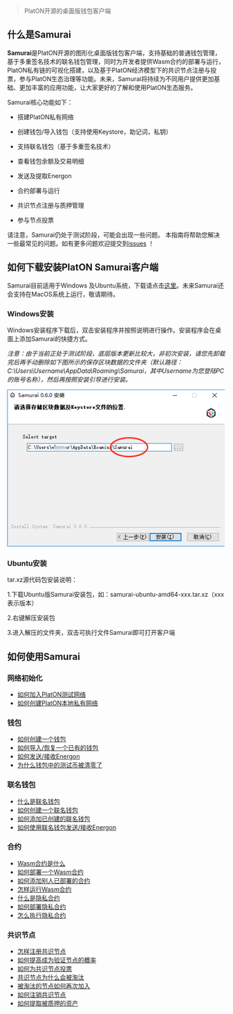 > PlatON开源的桌面版钱包客户端

## 什么是Samurai

**Samurai**是PlatON开源的图形化桌面版钱包客户端，支持基础的普通钱包管理，基于多重签名技术的联名钱包管理，同时为开发者提供Wasm合约的部署与运行，PlatON私有链的可视化搭建，以及基于PlatON经济模型下的共识节点注册与投票，参与PlatON生态治理等功能。未来，Samurai将持续为不同用户提供更加基础、更加丰富的应用功能，让大家更好的了解和使用PlatON生态服务。

Samurai核心功能如下：

- 搭建PlatON私有网络

- 创建钱包/导入钱包（支持使用Keystore，助记词，私钥）

- 支持联名钱包（基于多重签名技术）

- 查看钱包余额及交易明细

- 发送及提取Energon

- 合约部署与运行

- 共识节点注册与质押管理

- 参与节点投票

请注意，Samurai仍处于测试阶段，可能会出现一些问题。 本指南将帮助您解决一些最常见的问题。如有更多问题欢迎提交到[issues](https://github.com/PlatONnetwork/Docs/issues) ！

## 如何下载安装PlatON Samurai客户端

Samurai目前适用于Windows 及Ubuntu系统，下载请点击[这里](https://github.com/PlatONnetwork/Samurai/releases)。未来Samurai还会支持在MacOS系统上运行，敬请期待。

### Windows安装

Windows安装程序下载后，双击安装程序并按照说明进行操作。安装程序会在桌面上添加Samurai的快捷方式。

*注意：由于当前正处于测试阶段，底层版本更新比较大，非初次安装，请您先卸载完后再手动删除如下图所示的保存区块数据的文件夹（默认路径：C:\Users\Username\AppData\Roaming\Samurai，其中Username为您登陆PC的账号名称），然后再按照安装引导进行安装。*

<img src="zh-cn/user-interfaces/platon-samurai/image/Keystore_address-cn.png" width = "503" height="362"/>  

### Ubuntu安装

tar.xz源代码包安装说明：

1.下载Ubuntu版Samurai安装包，如：samurai-ubuntu-amd64-xxx.tar.xz（xxx表示版本）

2.右键解压安装包

3.进入解压的文件夹，双击可执行文件Samurai即可打开客户端

## 如何使用Samurai

### 网络初始化

- [如何加入PlatON测试网络](/zh-cn/user-interfaces/platon-samurai/_网络初始化.md#怎么加入platon测试网络)
- [如何创建PlatON本地私有网络](/zh-cn/user-interfaces/platon-samurai/_网络初始化.md#如何创建platon本地私有网络)

### 钱包

- [如何创建一个钱包](/zh-cn/user-interfaces/platon-samurai/_钱包.md#如何创建一个钱包)
- [如何导入/恢复一个已有的钱包](/zh-cn/user-interfaces/platon-samurai/_钱包.md#%e5%a6%82%e4%bd%95%e5%af%bc%e5%85%a5%e6%81%a2%e5%a4%8d%e4%b8%80%e4%b8%aa%e5%b7%b2%e6%9c%89%e7%9a%84%e9%92%b1%e5%8c%85)
- [如何发送/接收Energon](/zh-cn/user-interfaces/platon-samurai/_%E9%92%B1%E5%8C%85.md#%E5%A6%82%E4%BD%95%E5%8F%91%E9%80%81%E6%8E%A5%E6%94%B6energon)
- [为什么钱包中的测试币被清零了](/zh-cn/user-interfaces/platon-samurai/_钱包.md#为什么钱包中的测试币被清零了)

### 联名钱包

- [什么是联名钱包](/zh-cn/user-interfaces/platon-samurai/_联名钱包.md#什么是联名钱包)
- [如何创建一个联名钱包](/zh-cn/user-interfaces/platon-samurai/_联名钱包.md#如何创建一个联名钱包)
- [如何添加已创建的联名钱包](/zh-cn/user-interfaces/platon-samurai/_联名钱包.md#如何添加已创建的联名钱包)
- [如何使用联名钱包发送/接收Energon](/zh-cn/user-interfaces/platon-samurai/_%E8%81%94%E5%90%8D%E9%92%B1%E5%8C%85.md#%E5%A6%82%E4%BD%95%E4%BD%BF%E7%94%A8%E8%81%94%E5%90%8D%E9%92%B1%E5%8C%85%E5%8F%91%E9%80%81%E6%8E%A5%E6%94%B6energon)

### 合约

- [Wasm合约是什么](/zh-cn/user-interfaces/platon-samurai/_合约.md#wasm合约是什么)
- [如何部署一个Wasm合约](/zh-cn/user-interfaces/platon-samurai/_合约.md#如何部署一个wasm合约)
- [如何添加别人已部署的合约](/zh-cn/user-interfaces/platon-samurai/_合约.md#如何添加别人已部署的合约)
- [怎样运行Wasm合约](/zh-cn/user-interfaces/platon-samurai/_合约.md#怎样运行wasm合约)
- [什么是隐私合约](/zh-cn/user-interfaces/platon-samurai/_合约.md#什么是隐私合约)
- [如何部署隐私合约](/zh-cn/user-interfaces/platon-samurai/_合约.md#如何部署隐私合约)
- [怎么执行隐私合约](/zh-cn/user-interfaces/platon-samurai/_合约.md#怎么执行隐私合约)

### 共识节点

- [怎样注册共识节点](/zh-cn/user-interfaces/platon-samurai/_竞选节点.md#怎样注册共识节点)
- [如何提高成为验证节点的概率](/zh-cn/user-interfaces/platon-samurai/_竞选节点.md#如何提高成为验证节点的概率)
- [如何为共识节点投票](/zh-cn/user-interfaces/platon-samurai/_竞选节点.md#如何为共识节点投票)
- [共识节点为什么会被淘汰](/zh-cn/user-interfaces/platon-samurai/_竞选节点.md#共识节点为什么会被淘汰)
- [被淘汰的节点如何再次加入](/zh-cn/user-interfaces/platon-samurai/_竞选节点.md#被淘汰的节点如何再次加入)
- [如何注销共识节点](/zh-cn/user-interfaces/platon-samurai/_竞选节点.md#如何注销共识节点)
- [如何提取被质押的资产](/zh-cn/user-interfaces/platon-samurai/_竞选节点.md#如何提取被质押的资产)

